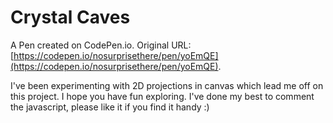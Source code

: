 # Crystal Caves

A Pen created on CodePen.io. Original URL: [https://codepen.io/nosurprisethere/pen/yoEmQE](https://codepen.io/nosurprisethere/pen/yoEmQE).

I've been experimenting with 2D projections in canvas which lead me off on this project. I hope you have fun exploring. I've done my best to comment the javascript, please like it if you find it handy :)